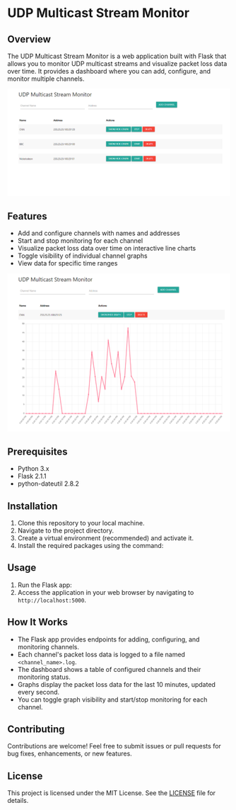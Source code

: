 # UDP Multicast Stream Monitor

## Overview
The UDP Multicast Stream Monitor is a web application built with Flask that allows you to monitor UDP multicast streams and visualize packet loss data over time. It provides a dashboard where you can add, configure, and monitor multiple channels.

![Dashboard](images/dashboard.png)

## Features
- Add and configure channels with names and addresses
- Start and stop monitoring for each channel
- Visualize packet loss data over time on interactive line charts
- Toggle visibility of individual channel graphs
- View data for specific time ranges

![Channel Graph](images/graph.png)


## Prerequisites
- Python 3.x
- Flask 2.1.1
- python-dateutil 2.8.2

## Installation
1. Clone this repository to your local machine.
2. Navigate to the project directory.
3. Create a virtual environment (recommended) and activate it.
4. Install the required packages using the command:

## Usage
1. Run the Flask app:
2. Access the application in your web browser by navigating to `http://localhost:5000`.

## How It Works
- The Flask app provides endpoints for adding, configuring, and monitoring channels.
- Each channel's packet loss data is logged to a file named `<channel_name>.log`.
- The dashboard shows a table of configured channels and their monitoring status.
- Graphs display the packet loss data for the last 10 minutes, updated every second.
- You can toggle graph visibility and start/stop monitoring for each channel.

## Contributing
Contributions are welcome! Feel free to submit issues or pull requests for bug fixes, enhancements, or new features.

## License
This project is licensed under the MIT License. See the [LICENSE](LICENSE) file for details.

